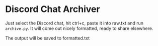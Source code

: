 # Discord Chat Archiver

Just select the Discord chat, hit ctrl+c, paste it into raw.txt and run `archive.py`. It will come out nicely formatted, ready to share elsewhere.

The output will be saved to formatted.txt

